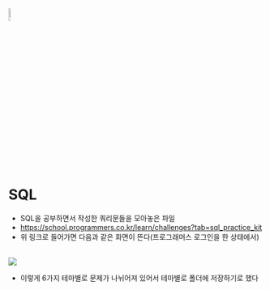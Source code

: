 <img src="https://user-images.githubusercontent.com/81700507/230723439-ad3e0e22-00ac-4e6e-8f22-9959f8243714.png" style="width:8%">

# SQL
- SQL을 공부하면서 작성한 쿼리문들을 모아놓은 파일
- https://school.programmers.co.kr/learn/challenges?tab=sql_practice_kit
- 위 링크로 들어가면 다음과 같은 화면이 뜬다(프로그래머스 로그인을 한 상태에서)
<br>
<img src = "https://user-images.githubusercontent.com/81700507/229082071-21027bf8-43dc-4537-a845-5a156ed22b15.png">

- 이렇게 6가지 테마별로 문제가 나뉘어져 있어서 테마별로 폴더에 저장하기로 했다

